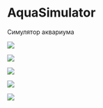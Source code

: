 # AquaSimulator
Симулятор аквариума

![](https://ia.wampi.ru/2021/09/23/hgkb.png)

![](https://ic.wampi.ru/2021/09/23/hgkh.png)

![](https://ia.wampi.ru/2021/09/23/jhj.png)

![](https://ic.wampi.ru/2021/09/23/kl.png)

![](https://ic.wampi.ru/2021/09/23/image.png)

